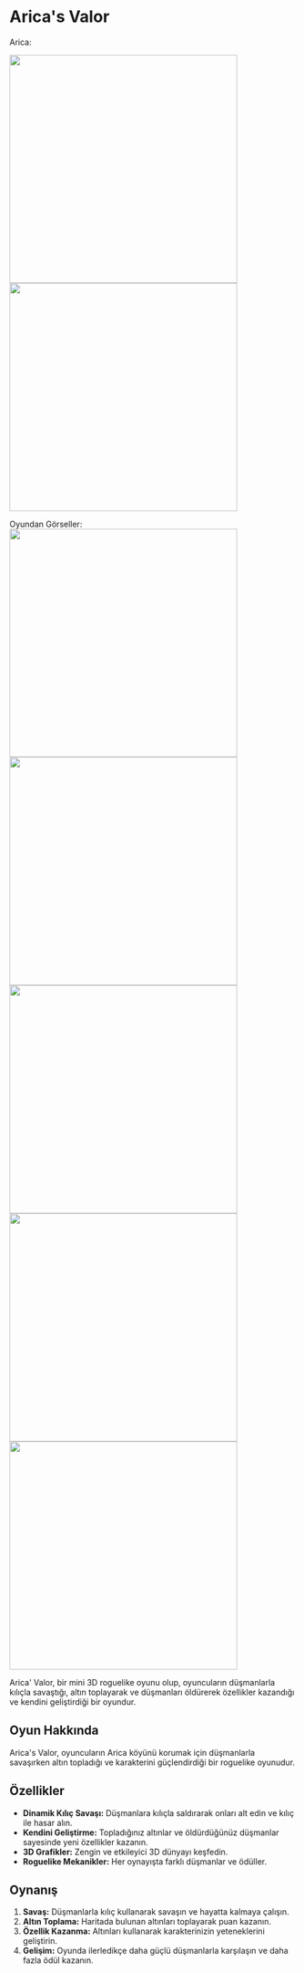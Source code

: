 # Arica's Valor

Arica:

<img src="https://github.com/siraytarim/AricasValor/blob/main/Game/Ekran%20görüntüsü%202024-05-28%20151719.png" width="400" height="400"> <img src="https://github.com/siraytarim/AricasValor/blob/main/Game/Ekran%20görüntüsü%202024-05-28%20151733.png" width="400" height="400"> 


Oyundan Görseller:
<img src= "https://github.com/siraytarim/AricasValor/blob/main/Game/Ekran%20görüntüsü%202024-05-28%20215718.png" width="400" height="400" > 
<img src="https://github.com/siraytarim/AricasValor/blob/main/Game/Ekran%20Görüntüsü%20(277).png" width="400" hright="400">
<img src="https://github.com/siraytarim/AricasValor/blob/main/Game/Ekran%20görüntüsü%202024-05-28%20220019.png" width="400" height="400" >
<img src="https://github.com/siraytarim/AricasValor/blob/main/Game/Ekran%20görüntüsü%202024-05-28%20220255.png" width="400" height="400" >
<img src="https://github.com/siraytarim/AricasValor/blob/main/Game/Ekran%20görüntüsü%202024-05-28%20220139.png" width="400" height="400">


Arica' Valor, bir mini 3D roguelike oyunu olup, oyuncuların düşmanlarla kılıçla savaştığı, altın toplayarak ve düşmanları öldürerek özellikler kazandığı ve kendini geliştirdiği bir oyundur.


## Oyun Hakkında

Arica's Valor, oyuncuların Arica köyünü korumak için düşmanlarla savaşırken altın topladığı ve karakterini güçlendirdiği bir roguelike oyunudur. 

## Özellikler

- **Dinamik Kılıç Savaşı:** Düşmanlara kılıçla saldırarak onları alt edin ve kılıç ile hasar alın.
- **Kendini Geliştirme:** Topladığınız altınlar ve öldürdüğünüz düşmanlar sayesinde yeni özellikler kazanın.
- **3D Grafikler:** Zengin ve etkileyici 3D dünyayı keşfedin.
- **Roguelike Mekanikler:** Her oynayışta farklı düşmanlar ve ödüller.

## Oynanış

1. **Savaş:** Düşmanlarla kılıç kullanarak savaşın ve hayatta kalmaya çalışın.
2. **Altın Toplama:** Haritada bulunan altınları toplayarak puan kazanın.
3. **Özellik Kazanma:** Altınları kullanarak karakterinizin yeteneklerini geliştirin.
4. **Gelişim:** Oyunda ilerledikçe daha güçlü düşmanlarla karşılaşın ve daha fazla ödül kazanın.
